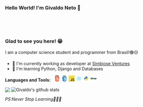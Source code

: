 ### Hello World! I'm Givaldo Neto 🙌

<a href="https://www.linkedin.com/in/givaldo-neto/"> 
    <img align="left" alt="" width="16px" src="https://cdn.jsdelivr.net/npm/simple-icons@v3/icons/linkedin.svg">
</a>
<br>
<a href="https://www.instagram.com/givaldoneto_/"> 
    <img align="left" alt="" width="16px" src="https://cdn.jsdelivr.net/npm/simple-icons@v3/icons/instagram.svg">
</a>
<br>
<a href="https://www.facebook.com/givaldoneto.souza/"> 
    <img align="left" alt="" width="16px" src="https://cdn.jsdelivr.net/npm/simple-icons@v3/icons/facebook.svg">
</a>
<br>

### Glad to see you here! 😁

I am a computer science student and programmer from Brasil!🟢🟡

- 🌟 I'm currently working as developer at [Simbiose Ventures](https://www.simbioseventures.com/)
- 🌱 I'm learning Python, Django and Databases


**Languages and Tools:** &nbsp;
<code><img height="20" src="https://raw.githubusercontent.com/github/explore/80688e429a7d4ef2fca1e82350fe8e3517d3494d/topics/html/html.png"></code>
<code><img height="20" src="https://raw.githubusercontent.com/github/explore/80688e429a7d4ef2fca1e82350fe8e3517d3494d/topics/css/css.png"></code>
<code><img height="20" src="https://raw.githubusercontent.com/github/explore/80688e429a7d4ef2fca1e82350fe8e3517d3494d/topics/javascript/javascript.png"></code>
<code><img height="20" src="https://raw.githubusercontent.com/github/explore/80688e429a7d4ef2fca1e82350fe8e3517d3494d/topics/react/react.png"></code>
<code><img height="20" src="https://raw.githubusercontent.com/github/explore/80688e429a7d4ef2fca1e82350fe8e3517d3494d/topics/python/python.png"></code>
<code><img height="20" src="https://raw.githubusercontent.com/github/explore/80688e429a7d4ef2fca1e82350fe8e3517d3494d/topics/django/django.png"></code>


<p aling="center">
    <img align="center" src="https://github-readme-stats.vercel.app/api/top-langs/?username=Givs&theme=radical&hide_langs_below=1&layout=compact">
    <img align="center" src="https://github-readme-stats.vercel.app/api?username=Givs&show_icons=true&theme=radical&line_height=21" alt="Givaldo's github stats">
</p>

*PS:Never Stop Learning🚀🚀🚀*
